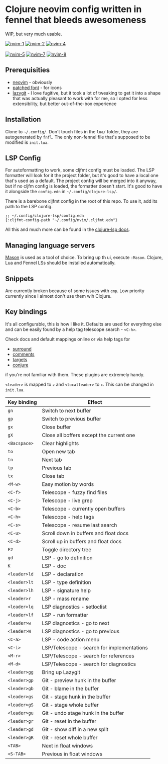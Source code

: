 # Clojure neovim config written in fennel that bleeds awesomeness #

WIP, but very much usable.

<a href="https://postimg.cc/JGc10Sbh" target="_blank"><img src="https://i.postimg.cc/JGc10Sbh/nvim-1.png" alt="nvim-1"/></a> <a href="https://postimg.cc/WDtj93xD" target="_blank"><img src="https://i.postimg.cc/WDtj93xD/nvim-2.png" alt="nvim-2"/></a> <a href="https://postimg.cc/bGMP4Pjm" target="_blank"><img src="https://i.postimg.cc/bGMP4Pjm/nvim-4.png" alt="nvim-4"/></a><br/><br/>
<a href="https://postimg.cc/2LdfqBLt" target="_blank"><img src="https://i.postimg.cc/2LdfqBLt/nvim-5.png" alt="nvim-5"/></a> <a href="https://postimg.cc/v40bL92F" target="_blank"><img src="https://i.postimg.cc/Bt237R7C/nvim-7.png" alt="nvim-7"/></a> <a href="https://postimg.cc/BLK30zS4" target="_blank"><img src="https://i.postimg.cc/BLK30zS4/nvim-8.png" alt="nvim-8"/> </a> 

## Prerequisities ##

* [neovim](https://github.com/neovim/neovim) - obviously
* [patched font](https://github.com/ryanoasis/nerd-fonts) - for icons
* [lazygit](https://github.com/jesseduffield/lazygit) - I love fugitive, but it took a lot of tweaking to get it into a shape that was actually pleasant to work with for me, so I opted for less extensibility, but better out-of-the-box experience

## Installation ##

Clone to `~/.config/`. Don't touch files in the `lua/` folder, they are autogenerated by `fnfl`. The only non-fennel file that's supposed to be modified is `init.lua`.

## LSP Config ##

For autoformatting to work, some cljfmt config must be loaded. The LSP formatter will look for it the project folder, but it's good to have a local one that's used as a default. The project config will be merged into it anyway, but if no cljfm config is loaded, the formatter doesn't start. It's good to have it alongside the `config.edn` in `~/.config/clojure-lsp/`.

There is a barebone cljfmt config in the root of this repo. To use it, add its path to the LSP config.

```edn
;; ~/.config/clojure-lsp/config.edn
{:cljfmt-config-path "~/.config/nvim/.cljfmt.edn"}
```

All this and much more can be found in the [clojure-lsp docs](https://clojure-lsp.io/settings/).

## Managing language servers ##

[Mason](https://github.com/williamboman/mason.nvim) is used as a tool of choice. To bring up th ui, execute `:Mason`. Clojure, Lua and Fennel LSs should be installed automatically.

## Snippets ##

Are currently broken because of some issues with `cmp`. Low priority currently since I almost don't use them wih Clojure.

## Key bindings ##

It's all configurable, this is how I like it. Defaults are used for everythng else and can be easily found by a help tag telescope search - `<C-h>`.

Check docs and default mappings online or via help tags for

* [surround](https://github.com/tpope/vim-surround)
* [comments](https://github.com/numToStr/Comment.nvim)
* [targets](https://github.com/wellle/targets.vim)
* [conjure](https://github.com/Olical/conjure)

if you're not familiar with them. These plugins are extremely handy.

`<leader>` is mapped to `z` and `<localleader>` to `c`. This can be changed in `init.lua`.

| Key binding  | Effect                                     |
|--------------|--------------------------------------------|
| `gn`         | Switch to next buffer                      |
| `gp`         | Switch to previous buffer                  |
| `gx`         | Close buffer                               |
| `gX`         | Close all boffers except the current one   |
| `<Bacspace>` | Clear highlights                           |
| `to`         | Open new tab                               |
| `tn`         | Next tab                                   |
| `tp`         | Previous tab                               |
| `tx`         | Close tab                                  |
| `<M-w>`      | Easy motion by words                       |
| `<C-f>`      | Telescope - fuzzy find files               |
| `<C-j>`      | Telescope - live grep                      |
| `<C-b>`      | Telescope - currently open buffers         |
| `<C-h>`      | Telescope - help tags                      |
| `<C-s>`      | Telescope - resume last search             |
| `<C-u>`      | Scroll down in buffers and float docs      |
| `<C-d>`      | Scroll up in buffers and float docs        |
| `F2`         | Toggle directory tree                      |
| `gd`         | LSP - go to definition                     |
| `K`          | LSP - doc                                  |
| `<leader>ld` | LSP - declaration                          |
| `<leader>lt` | LSP - type definition                      |
| `<leader>lh` | LSP - signature help                       |
| `<leader>r ` | LSP - mass rename                          |
| `<leader>lq` | LSP diagnostics - setloclist               |
| `<leader>lf` | LSP - run formatter                        |
| `<leader>w`  | LSP diagnostics - go to next               |
| `<leader>W`  | LSP diagnostics - go to previous           |
| `<C-a>`      | LSP - code action menu                     |
| `<C-i>`      | LSP/Telescope - search for implementations |
| `<M-r>`      | LSP/Telescope - search for references      |
| `<M-d>`      | LSP/Telescope - search for diagnostics     |
| `<leader>gg` | Bring up Lazygit                           |
| `<leader>gp` | Git - preview hunk in the buffer           |
| `<leader>gb` | Git - blame in the buffer                  |
| `<leader>gs` | Git - stage hunk in the buffer             |
| `<leader>gS` | Git - stage whole buffer                   |
| `<leader>gu` | Git - undo stage hunk in the buffer        |
| `<leader>gr` | Git - reset in the buffer                  |
| `<leader>gd` | Git - show diff in a new split             |
| `<leader>gR` | Git - reset whole buffer                   |
| `<TAB>`      | Next in float windows                      |
| `<S-TAB>`    | Previous in float windows                  |
